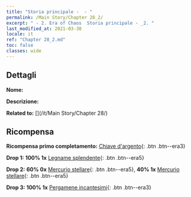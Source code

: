 ```yaml
---
title: "Storia principale -  - "
permalink: /Main Story/Chapter 28_2/
excerpt: " - 2. Era of Chaos  Storia principale - _2. "
last_modified_at: 2021-03-30
locale: it
ref: "Chapter 28_2.md"
toc: false
classes: wide
---
```


## Dettagli

 **Nome:** 

 **Descrizione:** 

 **Related to:** [](/it/Main Story/Chapter 28/)

## Ricompensa

 **Ricompensa primo completamento:** [Chiave d'argento](/it/Items/con_693/){: .btn .btn--era3}

 **Drop 1:** **100% 1x** [Legname splendente](/it/Items/mat_97/){: .btn .btn--era5}

 **Drop 2:** **60% 0x** [Mercurio stellare](/it/Items/mat_91/){: .btn .btn--era5}, **40% 1x** [Mercurio stellare](/it/Items/mat_91/){: .btn .btn--era5}

 **Drop 3:** **100% 1x** [Pergamene incantesimi](/it/Items/con_694/){: .btn .btn--era3}

